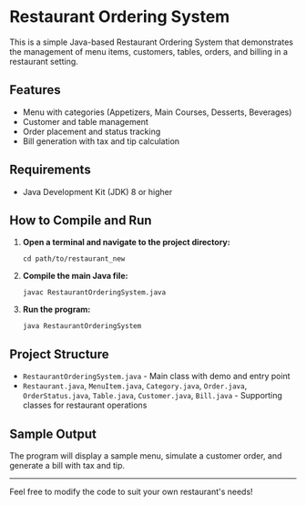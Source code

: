 # Restaurant Ordering System

This is a simple Java-based Restaurant Ordering System that demonstrates the management of menu items, customers, tables, orders, and billing in a restaurant setting.

## Features
- Menu with categories (Appetizers, Main Courses, Desserts, Beverages)
- Customer and table management
- Order placement and status tracking
- Bill generation with tax and tip calculation

## Requirements
- Java Development Kit (JDK) 8 or higher

## How to Compile and Run
1. **Open a terminal and navigate to the project directory:**
   ```
   cd path/to/restaurant_new
   ```
2. **Compile the main Java file:**
   ```
   javac RestaurantOrderingSystem.java
   ```
3. **Run the program:**
   ```
   java RestaurantOrderingSystem
   ```

## Project Structure
- `RestaurantOrderingSystem.java` - Main class with demo and entry point
- `Restaurant.java`, `MenuItem.java`, `Category.java`, `Order.java`, `OrderStatus.java`, `Table.java`, `Customer.java`, `Bill.java` - Supporting classes for restaurant operations

## Sample Output
The program will display a sample menu, simulate a customer order, and generate a bill with tax and tip.

---

Feel free to modify the code to suit your own restaurant's needs! 